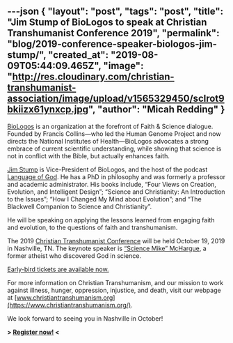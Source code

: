 ---json
{
	"layout": "post",
	"tags": "post",
    "title": "Jim Stump of BioLogos to speak at Christian Transhumanist Conference 2019",
    "permalink": "blog/2019-conference-speaker-biologos-jim-stump/",
    "created_at": "2019-08-09T05:44:09.465Z",
    "image":  "http://res.cloudinary.com/christian-transhumanist-association/image/upload/v1565329450/sclrot9bkiizx61ynxcp.jpg",
    "author": "Micah Redding"
}
---
[BioLogos](https://biologos.org/people/jim-stump) is an organization at the forefront of Faith & Science dialogue. Founded by Francis Collins—who led the Human Genome Project and now directs the National Institutes of Health—BioLogos advocates a strong embrace of current scientific understanding, while showing that science is not in conflict with the Bible, but actually enhances faith.

[Jim Stump](https://biologos.org/people/jim-stump) is Vice-President of BioLogos, and the host of the podcast [Language of God](https://biologos.org/podcast/language-of-god). He has a PhD in philosophy and was formerly a professor and academic administrator. His books include, “Four Views on Creation, Evolution, and Intelligent Design”; “Science and Christianity: An Introduction to the Issues”; “How I Changed My Mind about Evolution”; and “The Blackwell Companion to Science and Christianity”.

He will be speaking on applying the lessons learned from engaging faith and evolution, to the questions of faith and transhumanism.

The 2019 [Christian Transhumanist Conference](https://www.christiantranshumanism.org/conference/2019) will be held October 19, 2019 in Nashville, TN. The keynote speaker is [“Science Mike” McHargue](https://www.christiantranshumanism.org/podcast/21), a former atheist who discovered God in science. 

[Early-bird tickets are available now.](https://christian-transhumanist-conference-2019.eventbrite.com/)

For more information on Christian Transhumanism, and our mission to work against illness, hunger, oppression, injustice, and death, visit our webpage at [www.christiantranshumanism.org](https://www.christiantranshumanism.org/).

We look forward to seeing you in Nashville in October!

**> [Register now!](https://christian-transhumanist-conference-2019.eventbrite.com/) <**

